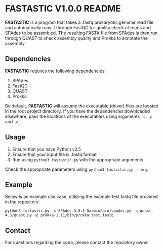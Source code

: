 FASTASTIC V1.0.0 README
=======================

**FASTASTIC** is a program that takes a .fastq prokaryotic genome read file and 
automatically runs it through FastQC for quality check of reads and SPAdes 
to be assembled. The resulting FASTA file from SPAdes is then run through 
QUAST to check assembly quality and Prokka to annotate the assembly.

Dependencies
------------
**FASTASTIC** requires the following dependencies:

1.    SPAdes
2.    FastQC
3.    QUAST 
4.    Prokka

By default, **FASTASTIC** will assume the executable (driver) files are located
in the root project directory. If you have the dependencies downloaded
elsewhere, pass the locations of the executables using arguments
`-s`, `-p` and `-q`. 

Usage
-----

1. Ensure that you have Python v3.5
2. Ensure that your input file is .fastq format
3. Run using `python3 fastastic.py` with the appropriate arguments

Check the appropriate parameters using `python3 fastastic.py --help`.

Example
-------

Below is an example use case, utilizing the example test.fastq file provided
in the repository:

~~~~
python3 fastastic.py -s SPAdes-3.8.1-Darwin/bin/spades.py -q quast-4.3/quast.py -p prokka-1.11/bin/prokka test.fastq
~~~~

Contact
-------

For questions regarding the code, please contact the repository owner
